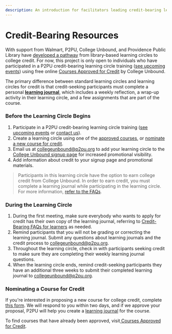 ```yaml
---
description: An introduction for facilitators leading credit-bearing learning circles
---
```


# Credit-Bearing Resources

With support from Walmart, P2PU, College Unbound, and Providence Public Library have [developed a pathway](https://info.p2pu.org/2021/07/21/bringing-college-credits-to-libraries-with-peer-led-learning-circles/) from library-based learning circles to college credit. For now, this project is only open to individuals who have participated in a P2PU credit-bearing learning circle training ([see upcoming events](https://www.p2pu.org/en/events/)) using free online [Courses Approved for Credit](https://docs.p2pu.org/learning-for-college-credit/currently-approved-courses) by College Unbound.

The primary difference between standard learning circles and learning circles for credit is that credit-seeking participants must complete a personal [**learning journal**](https://docs.p2pu.org/learning-for-college-credit/nominating-a-course-for-credit), which includes a weekly reflection, a wrap-up activity in their learning circle, and a few assignments that are part of the course.&#x20;

### Before the Learning Circle Begins

1. Participate in a P2PU credit-bearing learning circle training ([see upcoming events](https://www.p2pu.org/en/events/) or [contact us](https://www.p2pu.org/en/help/)).
2. Create a learning circle using one of the [approved courses](currently-approved-courses.md), or [nominate a new course for credit](https://docs.p2pu.org/learning-for-college-credit/facilitator-resources#nominating-a-course-for-credit).
3. Email us at collegeunbound@p2pu.org to add your learning circle to the [College Unbound signup page](https://www.p2pu.org/collegeunbound/) for increased promotional visibility.
4. Add information about credit to your signup page and promotional materials.

> Participants in this learning circle have the option to earn college credit from College Unbound. In order to earn credit, you must complete a learning journal while participating in the learning circle. For more information, [refer to the FAQs](https://docs.p2pu.org/frequently-asked-questions#credit-bearing-faqs).&#x20;

### During the Learning Circle

1. During the first meeting, make sure everybody who wants to apply for credit has their own copy of the learning journal, referring to [Credit-Bearing FAQs for learners](../frequently-asked-questions.md#credit-bearing-faqs) as needed.
2. Remind participants that you will not be grading or correcting the learning journal. Submit any questions about learning journals and the credit process to collegeunbound@p2pu.org.
3. Throughout the learning circle, check in with participants seeking credit to make sure they are completing their weekly learning journal questions.
4. When the learning circle ends, remind credit-seeking participants they have an additional three weeks to submit their completed learning journal to collegeunbound@p2pu.org.

### Nominating a Course for Credit

If you're interested in proposing a new course for college credit, complete [this form](https://docs.google.com/forms/d/e/1FAIpQLSeFmtTCY4tHeHLg7tIl-utnD8DsdvCDDfxFkWjRLj1ioDIVGg/viewform). We will respond to you within two days, and if we approve your proposal, P2PU will help you create a [learning journal](https://docs.p2pu.org/learning-for-college-credit/nominating-a-course-for-credit) for the course.&#x20;

To find courses that have already been approved, visit[ Courses Approved for Credit](currently-approved-courses.md).
